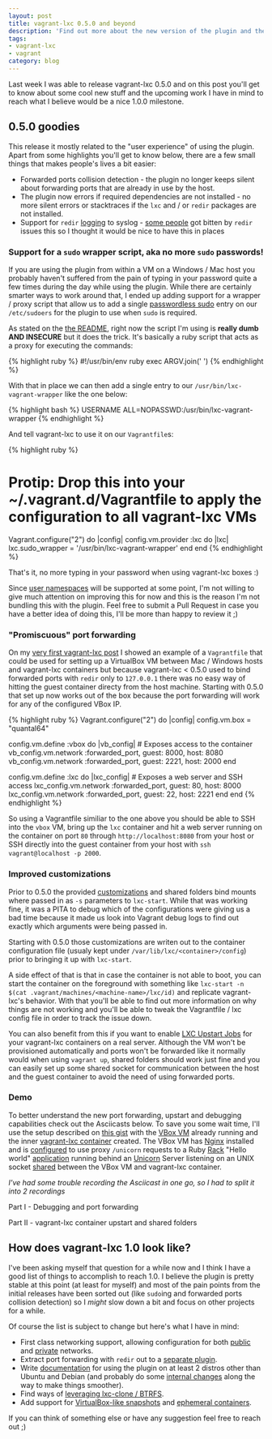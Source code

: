 ```yaml
---
layout: post
title: vagrant-lxc 0.5.0 and beyond
description: 'Find out more about the new version of the plugin and the upcoming work I have planned for it'
tags:
- vagrant-lxc
- vagrant
category: blog
---
```

Last week I was able to release vagrant-lxc 0.5.0 and on this post you'll get to
know about some cool new stuff and the upcoming work I have in mind to reach what
I believe would be a nice 1.0.0 milestone.


## 0.5.0 goodies

This release it mostly related to the "user experience" of using the plugin. Apart
from some highlights you'll get to know below, there are a few small things that
makes people's lives a bit easier:

* Forwarded ports collision detection - the plugin no longer keeps silent about
  forwarding ports that are already in use by the host.
* The plugin now errors if required dependencies are not installed - no more
  silent errors or stacktraces if the `lxc` and / or `redir` packages are not installed.
* Support for `redir` [logging](https://github.com/fgrehm/vagrant-lxc/wiki/Troubleshooting)
  to syslog - [some people](https://github.com/fgrehm/vagrant-lxc/issues/51#issuecomment-19782247)
  got bitten by `redir` issues this so I thought it would be nice to have this
  in places

### Support for a `sudo` wrapper script, aka no more `sudo` passwords!

If you are using the plugin from within a VM on a Windows / Mac host you probably
haven't suffered from the pain of typing in your password quite a few times during the day while using
the plugin. While there are certainly smarter ways to work around that, I ended
up adding support for a wrapper / proxy script that allow us to add a single [passwordless sudo](http://askubuntu.com/a/159009)
entry on our `/etc/sudoers` for the plugin to use when `sudo` is required.

As stated on the [the README](https://github.com/fgrehm/vagrant-lxc#avoiding-sudo-passwords),
right now the script I'm using is **really dumb AND INSECURE** but it does the
trick. It's basically a ruby script that acts as a proxy for executing the commands:

{% highlight ruby %}
#!/usr/bin/env ruby
exec ARGV.join(' ')
{% endhighlight %}

With that in place we can then add a single entry to our `/usr/bin/lxc-vagrant-wrapper`
like the one below:

{% highlight bash %}
USERNAME ALL=NOPASSWD:/usr/bin/lxc-vagrant-wrapper
{% endhighlight %}

And tell vagrant-lxc to use it on our `Vagrantfile`s:

{% highlight ruby %}
# Protip: Drop this into your ~/.vagrant.d/Vagrantfile to apply the configuration to all vagrant-lxc VMs
Vagrant.configure("2") do |config|
  config.vm.provider :lxc do |lxc|
    lxc.sudo_wrapper = '/usr/bin/lxc-vagrant-wrapper'
  end
end
{% endhighlight %}

That's it, no more typing in your password when using vagrant-lxc boxes :)

Since [user namespaces](https://wiki.ubuntu.com/UserNamespace) will be
supported at some point, I'm not willing to give much attention on improving
this for now and this is the reason I'm not bundling this with the plugin. Feel
free to submit a Pull Request in case you have a better idea of doing this,
I'll be more than happy to review it ;)

### "Promiscuous" port forwarding

On my [very first vagrant-lxc post](/blog/2013/04/28/lxc-provider-for-vagrant#usage_on_os_x__windows)
I showed an example of a `Vagrantfile` that could be used for setting up a VirtualBox
VM between Mac / Windows hosts and vagrant-lxc containers but because vagrant-lxc < 0.5.0
used to bind forwarded ports with `redir` only to `127.0.0.1` there was no easy way of
hitting the guest container directy from the host machine. Starting with 0.5.0 that set
up now works out of the box because the port forwarding will work for any of the
configured VBox IP.

{% highlight ruby %}
Vagrant.configure("2") do |config|
  config.vm.box = "quantal64"

  config.vm.define :vbox do |vb_config|
    # Exposes access to the container
    vb_config.vm.network :forwarded_port, guest: 8000, host: 8080
    vb_config.vm.network :forwarded_port, guest: 2221, host: 2000
  end

  config.vm.define :lxc do |lxc_config|
    # Exposes a web server and SSH access
    lxc_config.vm.network :forwarded_port, guest: 80, host: 8000
    lxc_config.vm.network :forwarded_port, guest: 22, host: 2221
  end
end
{% endhighlight %}

So using a Vagrantfile similiar to the one above you should be able to SSH into
the `vbox` VM, bring up the `lxc` container and hit a web server running on the
container on port `80` through `http://localhost:8080` from your host or SSH
directly into the guest container from your host with `ssh vagrant@localhost -p 2000`.

### Improved customizations

Prior to 0.5.0 the provided [customizations](https://github.com/fgrehm/vagrant-lxc#advanced-configuration)
and shared folders bind mounts where passed in as `-s` parameters to `lxc-start`.
While that was working fine, it was a PITA to debug which of the configurations
were giving us a bad time because it made us look into Vagrant debug logs to find
out exactly which arguments were being passed in.

Starting with 0.5.0 those customizations are writen out to the container configuration
file (usualy kept under `/var/lib/lxc/<container>/config`) prior to bringing
it up with `lxc-start`.

A side effect of that is that in case the container is not able to boot, you can
start the container on the foreground with something like `lxc-start -n $(cat .vagrant/machines/<machine-name>/lxc/id)`
and replicate vagrant-lxc's behavior. With that you'll be able to find out more
information on why things are not working and you'll be able to tweak the Vagrantfile
/ lxc config file in order to track the issue down.

You can also benefit from this if you want to enable [LXC Upstart Jobs](https://help.ubuntu.com/lts/serverguide/lxc.html#lxc-upstart)
for your vagrant-lxc containers on a real server. Although the VM won't be provisioned
automatically and ports won't be forwarded like it normally would when using `vagrant up`,
shared folders should work just fine and you can easily set up some shared socket
for communication between the host and the guest container to avoid the need of using
forwarded ports.

### Demo

To better understand the new port forwarding, upstart and debugging capabilities
check out the Asciicasts below. To save you some wait time, I'll use the setup
described on [this gist](https://gist.github.com/fgrehm/8084ac5442e9cb2b93fc)
with the [VBox VM](https://gist.github.com/fgrehm/8084ac5442e9cb2b93fc#file-02-vagrantfile-rb-L5-L19)
already running and the inner [vagrant-lxc container](https://gist.github.com/fgrehm/8084ac5442e9cb2b93fc#file-02-vagrantfile-rb-L21-L36)
created. The VBox VM has [Nginx](http://wiki.nginx.org/Main)
installed and is [configured](https://gist.github.com/fgrehm/8084ac5442e9cb2b93fc#file-03-provision-vbox-sh-L11-L29)
to use proxy `/unicorn` requests to a Ruby [Rack](http://rack.github.io/)
"Hello world" [application](https://gist.github.com/fgrehm/8084ac5442e9cb2b93fc#file-04-provision-lxc-sh-L33-L37)
running behind an [Unicorn](https://github.com/defunkt/unicorn) Server
listening on an UNIX socket [shared](https://gist.github.com/fgrehm/8084ac5442e9cb2b93fc#file-02-vagrantfile-rb-L29)
between the VBox VM and vagrant-lxc container.

*I've had some trouble recording the Asciicast in one go, so I had to split it
into 2 recordings*

<div class="asciicast-container">
  <script type="text/javascript" src="http://ascii.io/a/4580.js" id="asciicast-4580" async="true"></script>
  <p>
    Part I - Debugging and port forwarding
  </p>
</div>

<div class="asciicast-container">
  <script type="text/javascript" src="http://ascii.io/a/4581.js" id="asciicast-4581" async="true"></script>
  <p>
    Part II - vagrant-lxc container upstart and shared folders
  </p>
</div>

## How does vagrant-lxc 1.0 look like?

I've been asking myself that question for a while now and I think I have a good
list of things to accomplish to reach 1.0. I believe the plugin is pretty stable
at this point (at least for myself) and most of the pain points from the initial
releases have been sorted out (like `sudo`ing and forwarded ports collision detection)
so I _might_ slow down a bit and focus on other projects for a while.

Of course the list is subject to change but here's what I have in mind:

<ul>
  <li>
    First class networking support, allowing configuration for both
    <a href="https://github.com/fgrehm/vagrant-lxc/issues/119">public</a> and
    <a href="https://github.com/fgrehm/vagrant-lxc/issues/120">private</a> networks.
  </li>
  <li>
    Extract port forwarding with <code>redir</code> out to a
    <a href="https://github.com/fgrehm/vagrant-lxc/issues/101">separate plugin</a>.
  </li>
  <li>
    Write <a href="https://github.com/fgrehm/vagrant-lxc/issues?direction=desc&amp;labels=documentation&amp;page=1&amp;sort=updated">documentation</a>
    for using the plugin on at least 2 distros other than Ubuntu and Debian (and
    probably do some <a href="https://github.com/fgrehm/vagrant-lxc/issues/117#issuecomment-21866996">internal changes</a>
    along the way to make things smoother).
  </li>
  <li>
    Find ways of <a href="https://github.com/fgrehm/vagrant-lxc/issues/99">leveraging lxc-clone / BTRFS</a>.
  </li>
  <li>
    Add support for <a href="https://github.com/fgrehm/vagrant-lxc/issues/32">VirtualBox-like snapshots</a>
    and <a href="https://github.com/fgrehm/vagrant-lxc/issues/33">ephemeral containers</a>.
  </li>
</ul>

If you can think of something else or have any suggestion feel free to reach out ;)
